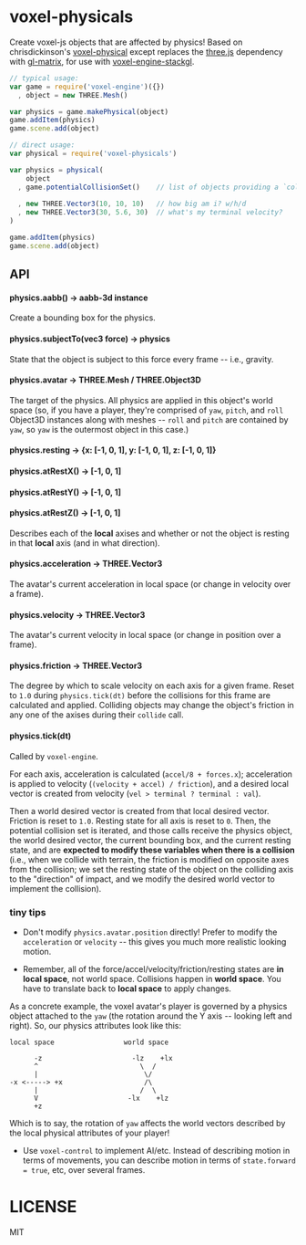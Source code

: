 # voxel-physicals

Create voxel-js objects that are affected by physics!
Based on chrisdickinson's [voxel-physical](https://github.com/chrisdickinson/voxel-physical)
except replaces the [three.js](http://threejs.org/) dependency with [gl-matrix](http://glmatrix.net/),
for use with [voxel-engine-stackgl](https://github.com/deathcap/voxel-engine-stackgl).

```javascript
// typical usage:
var game = require('voxel-engine')({})
  , object = new THREE.Mesh()

var physics = game.makePhysical(object)
game.addItem(physics)
game.scene.add(object)

// direct usage:
var physical = require('voxel-physicals')

var physics = physical(
    object
  , game.potentialCollisionSet()    // list of objects providing a `collide(otherObject, otherBBox, desiredVector, resting map)
 
  , new THREE.Vector3(10, 10, 10)   // how big am i? w/h/d
  , new THREE.Vector3(30, 5.6, 30)  // what's my terminal velocity?
) 

game.addItem(physics)
game.scene.add(object) 

```

## API

#### physics.aabb() -> aabb-3d instance

Create a bounding box for the physics.

#### physics.subjectTo(vec3 force) -> physics

State that the object is subject to this force every frame -- i.e., gravity.

#### physics.avatar -> THREE.Mesh / THREE.Object3D

The target of the physics. All physics are applied in this object's world space (so,
if you have a player, they're comprised of `yaw`, `pitch`, and `roll` Object3D instances along with
meshes -- `roll` and `pitch` are contained by `yaw`, so `yaw` is the outermost object in this
case.)

#### physics.resting -> {x: [-1, 0, 1], y: [-1, 0, 1], z: [-1, 0, 1]}
#### physics.atRestX() -> [-1, 0, 1]
#### physics.atRestY() -> [-1, 0, 1]
#### physics.atRestZ() -> [-1, 0, 1]

Describes each of the **local** axises and whether or not the object is resting in that **local** axis (and in what direction).

#### physics.acceleration -> THREE.Vector3

The avatar's current acceleration in local space (or change in velocity over a frame).

#### physics.velocity -> THREE.Vector3

The avatar's current velocity in local space (or change in position over a frame).

#### physics.friction -> THREE.Vector3

The degree by which to scale velocity on each axis for a given frame. Reset to `1.0` during
`physics.tick(dt)` before the collisions for this frame are calculated and applied. Colliding
objects may change the object's friction in any one of the axises during their `collide` call.

#### physics.tick(dt)

Called by `voxel-engine`.

For each axis, acceleration is calculated (`accel/8 + forces.x`); acceleration is applied to
velocity (`(velocity + accel) / friction`), and a desired local vector is created from velocity
(`vel > terminal ? terminal : val`).

Then a world desired vector is created from that local desired vector. Friction is reset to `1.0`.
Resting state for all axis is reset to `0`. Then, the potential collision set is iterated, and those
calls receive the physics object, the world desired vector, the current bounding box, and the current resting state, and are **expected to modify these variables when there is a collision** (i.e., when we
collide with terrain, the friction is modified on opposite axes from the collision; we set the resting
state of the object on the colliding axis to the "direction" of impact, and we modify the desired world vector to implement the collision).


### tiny tips

* Don't modify `physics.avatar.position` directly! Prefer to modify the `acceleration` or `velocity` -- this gives you much more realistic looking motion.

* Remember, all of the force/accel/velocity/friction/resting states are **in local space**, not world space. Collisions happen in **world space**. You have to translate back to **local space** to apply changes.

As a concrete example, the voxel avatar's player is governed by a physics object attached to the `yaw` (the rotation around the Y axis -- looking left and right). So, our physics attributes look like this:

````
local space                 world space
                             
      -z                      -lz    +lx 
      ^                         \  /
      |                          \/
-x <-----> +x                    /\
      |                         /  \
      V                      -lx    +lz 
      +z
````

Which is to say, the rotation of `yaw` affects the world vectors described by the local physical attributes of your player!

* Use `voxel-control` to implement AI/etc. Instead of describing motion in terms of movements, you can
describe motion in terms of `state.forward = true`, etc, over several frames.

# LICENSE

MIT
